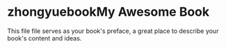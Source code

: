 # zhongyuebookMy Awesome Book

This file file serves as your book's preface, a great place to describe your book's content and ideas.
